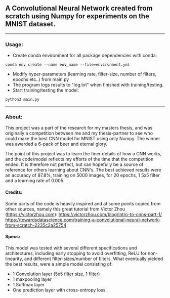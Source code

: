 ## A Convolutional Neural Network created from scratch using Numpy for experiments on the MNIST dataset.
---
### Usage: 
- Create conda environment for all package dependencies with conda: 
```
conda env create --name env_name --file=environment.yml
```
- Modify hyper-parameters (learning rate, filter-size, number of filters, epochs etc..) from main.py
- The program logs results to "log.txt" when finished with training/testing. 
- Start training/testing the model: 
```
python3 main.py
```
---
### About: 
This project was a part of the research for my masters thesis, and was originally a competition between me and my thesis-partner to see who could make the best CNN model for MNIST using only Numpy. 
The winner was awarded a 6-pack of beer and eternal glory. 

The point of this project was to learn the finer details of how a CNN works, and the code/model reflects my efforts of the time that the competition ended. It is therefore not perfect, but can hopefully be a source of reference for others learning about CNN's. 
The best achieved results were an accuracy of 87.8%, training on 5000 images, for 20 epochs, 1 5x5 filter and a learning rate of 0.005.
#### Credits: 
Some parts of the code is heavily inspired and at some points copied from other sources, namely this great tutorial from Victor Zhou (https://victorzhou.com): 
https://victorzhou.com/blog/intro-to-cnns-part-1/
https://towardsdatascience.com/training-a-convolutional-neural-network-from-scratch-2235c2a25754

#### Specs: 
This model was tested with several different specifications and architectures, including early stopping to avoid overfitting, ReLU for non-linearity, and different filter-sizes/number of filters. What eventually yielded the best results, were a simple model consisting of: 
- 1 Convolution layer (5x5 filter size, 1 filter)
- 1 maxpooling layer
- 1 Softmax layer
- One prediction layer with cross-entropy loss.




